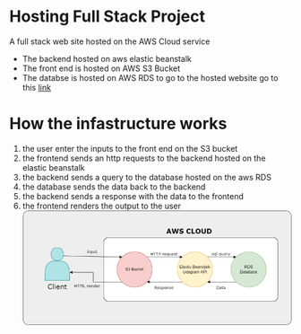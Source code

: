 # Hosting Full Stack Project

A full stack web site hosted on the AWS Cloud service

- The backend hosted on aws elastic beanstalk
- The front end is hosted on AWS S3 Bucket
- The databse is hosted on AWS RDS
to go to the hosted website go to this [link](http://my-284073646289-bucket.s3-website-us-east-1.amazonaws.com)

# How the infastructure works

1. the user enter the inputs to the front end on the S3 bucket
2. the frontend sends an http requests to the backend hosted on the elastic beanstalk
3. the backend sends a query to the database hosted on the aws RDS
4. the database sends the data back to the backend
5. the backend sends a response with the data to the frontend
6. the frontend renders the output to the user
![Alt text](docs/aws_services.png)
